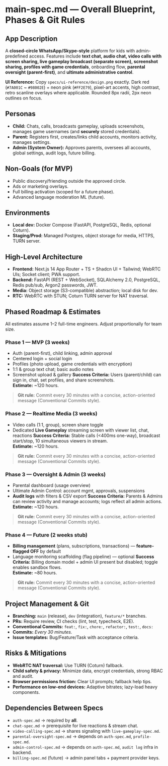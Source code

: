 # main-spec.md — Overall Blueprint, Phases & Git Rules

## App Description
A **closed-circle WhatsApp/Skype-style** platform for kids with admin-predefined access.
Features include **text chat, audio chat, video calls with screen sharing, live gameplay broadcast (separate screen), screenshot sharing,
profiles with game credentials**, onboarding flow, **parental oversight (parent-first)**, and **ultimate administrative control**.

**UI Reference:** Copy `specs/ui-reference/design.png` exactly. Dark red (`#7A001C` ~ `#98002E`) + neon pink (`#FF2E79`),
pixel-art accents, high contrast, retro scanline overlays where applicable. Rounded 8px radii, 2px neon outlines on focus.

## Personas
- **Child:** Chats, calls, broadcasts gameplay, uploads screenshots, manages game usernames (and **securely** stored credentials).
- **Parent:** Registers first, creates/links child accounts, monitors activity, manages settings.
- **Admin (System Owner):** Approves parents, oversees all accounts, global settings, audit logs, future billing.

## Non-Goals (for MVP)
- Public discovery/friending outside the approved circle.
- Ads or marketing overlays.
- Full billing activation (scoped for a future phase).
- Advanced language moderation ML (future).

## Environments
- **Local dev:** Docker Compose (FastAPI, PostgreSQL, Redis, optional Coturn).
- **Staging/Prod:** Managed Postgres, object storage for media, HTTPS, TURN server.

## High-Level Architecture
- **Frontend:** Next.js 14 App Router + TS + Shadcn UI + Tailwind; WebRTC UIs; Socket client; PWA support.
- **Backend:** FastAPI (REST + WebSocket), SQLAlchemy 2.0, PostgreSQL, Redis pub/sub, Argon2 passwords, JWT.
- **Media:** Object storage (S3-compatible) abstraction; local disk for dev.
- **RTC:** WebRTC with STUN; Coturn TURN server for NAT traversal.

## Phased Roadmap & Estimates
All estimates assume 1–2 full-time engineers. Adjust proportionally for team size.

### Phase 1 — MVP (3 weeks)
- Auth (parent-first), child linking, admin approval
- Centered login + social login
- Profiles (photo upload, game credentials with encryption)
- 1:1 & group text chat; basic audio notes
- Screenshot upload & gallery
**Success Criteria:** Users (parent/child) can sign in, chat, set profiles, and share screenshots.  
**Estimate:** ~120 hours.  
> **Git rule:** Commit every 30 minutes with a concise, action-oriented message (Conventional Commits style).

### Phase 2 — Realtime Media (3 weeks)
- Video calls (1:1, group), screen share toggle
- Dedicated **Live Gameplay** streaming screen with viewer list, chat, reactions
**Success Criteria:** Stable calls (<400ms one-way), broadcast start/stop, 10 simultaneous viewers in stream.  
**Estimate:** ~120 hours.  
> **Git rule:** Commit every 30 minutes with a concise, action-oriented message (Conventional Commits style).

### Phase 3 — Oversight & Admin (3 weeks)
- Parental dashboard (usage overview)
- Ultimate Admin Control: account mgmt, approvals, suspensions
- **Audit logs** with filters & CSV export
**Success Criteria:** Parents & Admins can review activity and manage accounts; logs reflect all admin actions.  
**Estimate:** ~120 hours.  
> **Git rule:** Commit every 30 minutes with a concise, action-oriented message (Conventional Commits style).

### Phase 4 — Future (2 weeks stub)
- **Billing management** (plans, subscriptions, transactions) — **feature-flagged OFF** by default
- Language monitoring scaffolding (flag pipeline) — optional
**Success Criteria:** Billing domain model + admin UI present but disabled; toggle enables sandbox flows.  
**Estimate:** ~80 hours.  
> **Git rule:** Commit every 30 minutes with a concise, action-oriented message (Conventional Commits style).

## Project Management & Git
- **Branching:** `main` (release), `dev` (integration), `feature/*` branches.
- **PRs:** Require review, CI checks (lint, test, typecheck, E2E).
- **Conventional Commits:** `feat:`, `fix:`, `chore:`, `refactor:`, `test:`, `docs:`
- **Commits:** *Every 30 minutes.*
- **Issue templates:** Bug/Feature/Task with acceptance criteria.

## Risks & Mitigations
- **WebRTC NAT traversal:** Use TURN (Coturn) fallback.
- **Child safety & privacy:** Minimize data, encrypt credentials, strong RBAC and audit.
- **Browser permissions friction:** Clear UI prompts; fallback help tips.
- **Performance on low-end devices:** Adaptive bitrates; lazy-load heavy components.

## Dependencies Between Specs
- `auth-spec.md` → required by **all**.
- `chat-spec.md` → prerequisite for live reactions & stream chat.
- `video-calling-spec.md` → shares signaling with `live-gameplay-spec.md`.
- `parental-oversight-spec.md` → depends on `auth-spec.md`, `profile-spec.md`.
- `admin-control-spec.md` → depends on `auth-spec.md`, `audit log` infra in backend.
- `billing-spec.md` (future) → admin panel tabs + payment provider keys.
